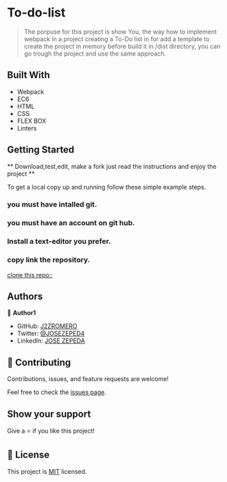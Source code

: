 # To-do-list


> The porpuse for this project is show You, the way how to implement webpack in a project creating a To-Do list in for add a template to create the project in memory before build it in /dist directory, you can go trough the project and use the same approach.

## Built With

- Webpack
- EC6
- HTML
- CSS
- FLEX BOX
- Linters


## Getting Started

** Download,test,edit, make a fork  just read the instructions and enjoy the project **



To get a local copy up and running follow these simple example steps.

### you must have intalled git.

### you must have an account on git hub.

### Install a text-editor you prefer.

### copy link the repository.

[clone this repo:](https://github.com/J2ZROMERO/To-do-list.git);


## Authors

👤 **Author1**

- GitHub: [J2ZROMERO](https://github.com/J2ZROMERO)
- Twitter: [@JOSEZEPED4](https://twitter.com/JOSEZEPED4)
- LinkedIn: [JOSE ZEPEDA](https://www.linkedin.com/in/jose-zepeda-733ab91ab/)


## 🤝 Contributing

Contributions, issues, and feature requests are welcome!

Feel free to check the [issues page](../../issues/).

## Show your support

Give a ⭐️ if you like this project!



## 📝 License

This project is [MIT](./LICENSE) licensed.
